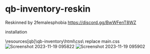 # qb-inventory-reskin
Reskinned by 2femalesphobia https://discord.gg/BwWFenT8WZ 

installation

\resources\[qb]\qb-inventory\html\css\ replace main.css
![Screenshot 2023-11-19 095822](https://github.com/2femalesphobia/qb-inventory-reskin/assets/151433124/ff09b27f-114e-4c51-b406-5b52d3587df0)
![Screenshot 2023-11-19 095902](https://github.com/2femalesphobia/qb-inventory-reskin/assets/151433124/7da50050-9ecf-44a8-84f2-299f317be0cd)
